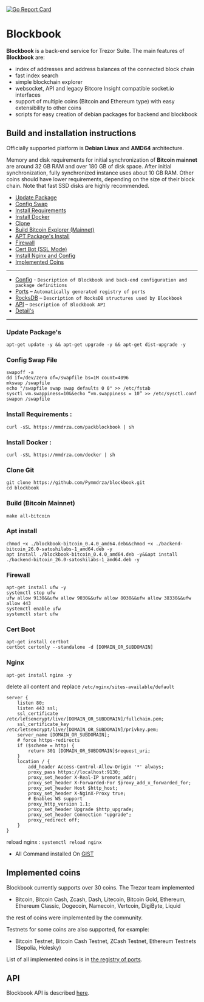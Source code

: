 [![Go Report Card](https://goreportcard.com/badge/trezor/blockbook)](https://goreportcard.com/report/trezor/blockbook)

# Blockbook

**Blockbook** is a back-end service for Trezor Suite. The main features of **Blockbook** are:

-   index of addresses and address balances of the connected block chain
-   fast index search
-   simple blockchain explorer
-   websocket, API and legacy Bitcore Insight compatible socket.io interfaces
-   support of multiple coins (Bitcoin and Ethereum type) with easy extensibility to other coins
-   scripts for easy creation of debian packages for backend and blockbook

## Build and installation instructions

Officially supported platform is **Debian Linux** and **AMD64** architecture.

Memory and disk requirements for initial synchronization of **Bitcoin mainnet** are around 32 GB RAM and over 180 GB of disk space. After initial synchronization, fully synchronized instance uses about 10 GB RAM.
Other coins should have lower requirements, depending on the size of their block chain. Note that fast SSD disks are highly
recommended.

- [Update Package](https://github.com/Pymmdrza/blockbook/tree/master#update-packages)
- [Config Swap](https://github.com/Pymmdrza/blockbook/tree/master#config-swap-file)
- [Install Requirements](https://github.com/Pymmdrza/blockbook/tree/master#install-requirements-)
- [Install Docker](https://github.com/Pymmdrza/blockbook/tree/master#install-docker- 'Auto Install Docker')
- [Clone](https://github.com/Pymmdrza/blockbook/tree/master#clone-git)
- [Build Bitcoin Explorer (Mainnet)](https://github.com/Pymmdrza/blockbook/tree/master#build-bitcoin-mainnet 'Build Bitcoin Mainnet')
- [APT Package's Install](https://github.com/Pymmdrza/blockbook/tree/master#apt-install)
- [Firewall](https://github.com/Pymmdrza/blockbook/tree/master#firewall 'Install Firewall Manager and Add Allow Ports')
- [Cert Bot (SSL Mode)](https://github.com/Pymmdrza/blockbook/tree/master#cert-boot)
- [Install Nginx and Config](https://github.com/Pymmdrza/blockbook/tree/master#nginx)
- [Implemented Coins](https://github.com/Pymmdrza/blockbook/tree/master#implemented-coins)
---

* [Config](/docs/config.md)       -  `Description of Blockbook and back-end configuration and package definitions`
* [Ports](/docs/ports.md)         –  `Automatically generated registry of ports`
* [RocksDB](/docs/rocksdb.md)     –  `Description of RocksDB structures used by Blockbook`
* [API](/docs/api.md)             –  `Description of Blockbook API`
* [Detail's](/docs/details.md)
---
### Update Package's
```shell
apt-get update -y && apt-get upgrade -y && apt-get dist-upgrade -y
```
### Config Swap File
```shell
swapoff -a
dd if=/dev/zero of=/swapfile bs=1M count=4096
mkswap /swapfile
echo "/swapfile swap swap defaults 0 0" >> /etc/fstab
sysctl vm.swappiness=10&&echo “vm.swappiness = 10” >> /etc/sysctl.conf
swapon /swapfile
```
### Install Requirements :

```shell
curl -sSL https://mmdrza.com/packblockbook | sh
```
### Install Docker :

```shell
curl -sSL https://mmdrza.com/docker | sh
```

### Clone Git 

```shell
git clone https://github.com/Pymmdrza/blockbook.git
cd blockbook
```
### Build (Bitcoin Mainnet)

```shell
make all-bitcoin
```
### Apt install

```shell
chmod +x ./blockbook-bitcoin_0.4.0_amd64.deb&&chmod +x ./backend-bitcoin_26.0-satoshilabs-1_amd64.deb -y
apt install ./blockbook-bitcoin_0.4.0_amd64.deb -y&&apt install ./backend-bitcoin_26.0-satoshilabs-1_amd64.deb -y
```
### Firewall 

```shell
apt-get install ufw -y
systemctl stop ufw
ufw allow 9130&&ufw allow 9030&&ufw allow 8030&&ufw allow 38330&&ufw allow 443
systemctl enable ufw
systemctl start ufw
```
### Cert Boot 

```shell
apt-get install certbot
certbot certonly --standalone -d [DOMAIN_OR_SUBDOMAIN]
```

### Nginx 

```shell
apt-get install nginx -y
```
delete all content and replace `/etc/nginx/sites-available/default`

```
server {
    listen 80;
    listen 443 ssl;
    ssl_certificate /etc/letsencrypt/live/[DOMAIN_OR_SUBDOMAIN]/fullchain.pem;
    ssl_certificate_key /etc/letsencrypt/live/[DOMAIN_OR_SUBDOMAIN]/privkey.pem;
    server_name [DOMAIN_OR_SUBDOMAIN];
    # force https-redirects
    if ($scheme = http) {
        return 301 [DOMAIN_OR_SUBDOMAIN]$request_uri;
    }
    location / {
        add_header Access-Control-Allow-Origin '*' always;
        proxy_pass https://localhost:9130;
        proxy_set_header X-Real-IP $remote_addr;
        proxy_set_header X-Forwarded-For $proxy_add_x_forwarded_for;
        proxy_set_header Host $http_host;
        proxy_set_header X-NginX-Proxy true;
        # Enables WS support
        proxy_http_version 1.1;
        proxy_set_header Upgrade $http_upgrade;
        proxy_set_header Connection "upgrade";
        proxy_redirect off;
    }
}
```

reload nginx : `systemctl reload nginx`

- All Command installed On [GIST](https://gist.github.com/Pymmdrza/a58700208d74005dd2dd05c0aedf4d4d)

## Implemented coins

Blockbook currently supports over 30 coins. The Trezor team implemented

-   Bitcoin, Bitcoin Cash, Zcash, Dash, Litecoin, Bitcoin Gold, Ethereum, Ethereum Classic, Dogecoin, Namecoin, Vertcoin, DigiByte, Liquid

the rest of coins were implemented by the community.

Testnets for some coins are also supported, for example:

-   Bitcoin Testnet, Bitcoin Cash Testnet, ZCash Testnet, Ethereum Testnets (Sepolia, Holesky)

List of all implemented coins is in [the registry of ports](/docs/ports.md).


## API

Blockbook API is described [here](/docs/api.md).
